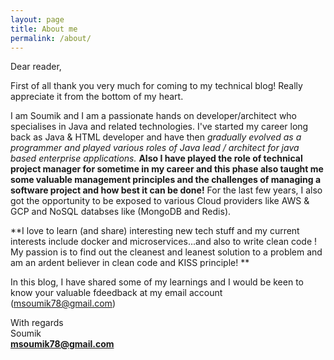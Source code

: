 ```yaml
---
layout: page
title: About me
permalink: /about/
---
```


Dear reader,

First of all thank you very much for coming to my technical blog! Really appreciate it from the bottom of my heart. 

I am Soumik and I am a passionate hands on developer/architect who specialises in Java and related technologies. I've started my career long back as Java & HTML developer and have then *gradually evolved as a programmer and played various roles of Java lead / architect for java based enterprise applications.*  **Also I have played the role of technical project manager for sometime in my career and this phase also taught me some valuable management principles and the challenges of managing a software project and how best it can be done!** For the last few years, I also got the opportunity to be exposed to various Cloud providers like AWS & GCP  and NoSQL databses like (MongoDB and Redis).

**I love to learn (and share) interesting new tech stuff and my current interests include docker and  microservices...and also to write clean code ! My passion is to find out the cleanest and leanest solution to a problem and am an ardent believer in clean code and KISS principle! **

In this blog, I have shared some of my learnings and I would be keen to know your valuable fdeedback at my email account (msoumik78@gmail.com)

With regards  
Soumik   
**msoumik78@gmail.com**
